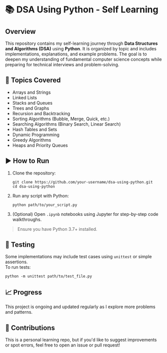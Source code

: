 # 📚 DSA Using Python - Self Learning

## Overview

This repository contains my self-learning journey through **Data Structures and Algorithms (DSA)** using **Python**. It is organized by topic and includes implementations, explanations, and example problems. The goal is to deepen my understanding of fundamental computer science concepts while preparing for technical interviews and problem-solving.

## 🧠 Topics Covered

- Arrays and Strings
- Linked Lists
- Stacks and Queues
- Trees and Graphs
- Recursion and Backtracking
- Sorting Algorithms (Bubble, Merge, Quick, etc.)
- Searching Algorithms (Binary Search, Linear Search)
- Hash Tables and Sets
- Dynamic Programming
- Greedy Algorithms
- Heaps and Priority Queues



## ▶️ How to Run

1. Clone the repository:
   ```
   git clone https://github.com/your-username/dsa-using-python.git
   cd dsa-using-python
   ```

2. Run any script with Python:
   ```
   python path/to/your_script.py
   ```

3. (Optional) Open `.ipynb` notebooks using Jupyter for step-by-step code walkthroughs.

> Ensure you have Python 3.7+ installed.

## 🧪 Testing

Some implementations may include test cases using `unittest` or simple assertions.  
To run tests:
```
python -m unittest path/to/test_file.py
```

## 📈 Progress

This project is ongoing and updated regularly as I explore more problems and patterns.

## 🙌 Contributions

This is a personal learning repo, but if you'd like to suggest improvements or spot errors, feel free to open an issue or pull request!


